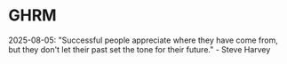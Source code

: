 # GHRM

2025-08-05: "Successful people appreciate where they have come from, but they don't let their past set the tone for their future." - Steve Harvey